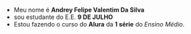 - Meu nome é **Andrey Felipe Valentim Da Silva**
- sou estudante do E.E. **9 DE JULHO**
- Estou fazendo o curso do **Alura** da **1 série** do _Ensino Médio_.
